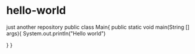 # hello-world
just another repository
public class Main{
public static void main(String [] args){
       System.out.println("Hello world")

}
}
